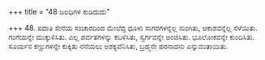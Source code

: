 +++
title = "48 ಜಲಧಿಗಳ ಕುಡಿದುದು"

+++
48. ಪದಾತಿ ಸೇನೆಯ ಸಂಚಾರದಿಂದ ಮೇಲೆದ್ದ ಧೂಳು ಸಾಗರಗಳನ್ನೆಲ್ಲ ನುಂಗಿತು, ಆಕಾಶವನ್ನೆಲ್ಲ ಸೆಳೆಯಿತು. ಗಂಗೆಯನ್ನೇ ಮುಕ್ಕುಳಿಸಿತು. ಎಲ್ಲ ಪರ್ವತಗಳನ್ನು ಕಬಳಿಸಿತು, ಸ್ವರ್ಗವನ್ನೇ ಅಂಜಿಸಿತು. ಭೂಲೋಕವನ್ನೇ ಕುಂದಿಸಿತು. ಸೂರ್ಯನ ಕಣ್ಣುಗಳನ್ನೇ ಕುಕ್ಕಿತು ನೆನೆಯಲು ಅಶಕ್ಯವೆನಿಸಿತು, ಬ್ರಹ್ಮನೇ ಹರನಾದನು ಎನ್ನುವಂತಾಯಿತು.